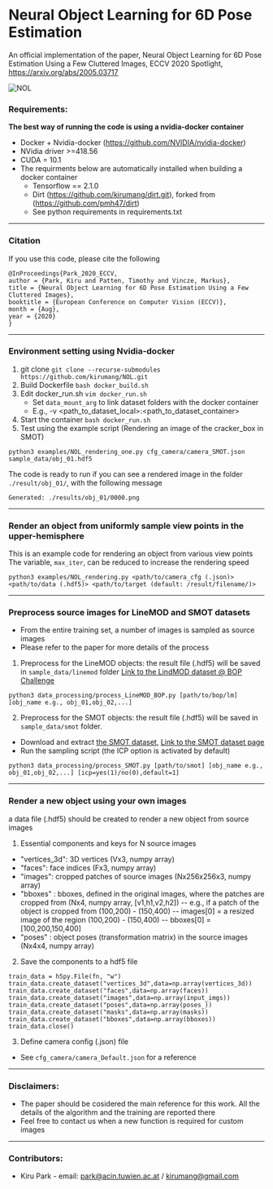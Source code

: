 # Neural Object Learning for 6D Pose Estimation
An official implementation of the paper, Neural Object Learning for 6D Pose Estimation Using a Few Cluttered Images, ECCV 2020 Spotlight, https://arxiv.org/abs/2005.03717

![NOL](./doc/NOL_short.gif)

### Requirements:
**The best way of running the code is using a nvidia-docker container**
* Docker + Nvidia-docker (https://github.com/NVIDIA/nvidia-docker)
* NVidia driver >=418.56
* CUDA = 10.1
* The requirments below are automatically installed when building a docker container
  * Tensorflow == 2.1.0
  * Dirt (https://github.com/kirumang/dirt.git), forked from (https://github.com/pmh47/dirt)
  * See python requirements in requirements.txt

---
### Citation
If you use this code, please cite the following
```
@InProceedings{Park_2020_ECCV,
author = {Park, Kiru and Patten, Timothy and Vincze, Markus},
title = {Neural Object Learning for 6D Pose Estimation Using a Few Cluttered Images},
booktitle = {European Conference on Computer Vision (ECCV)},
month = {Aug},
year = {2020}
}
```

---
### Environment setting using Nvidia-docker
1. git clone ```git clone --recurse-submodules https://github.com/kirumang/NOL.git```
2. Build Dockerfile ```bash docker_build.sh```
3. Edit docker_run.sh ```vim docker_run.sh```   
   - Set ```data_mount_arg``` to link dataset folders with the docker container
   - E.g., -v <path_to_dataset_local>:<path_to_dataset_container>
4. Start the container ```bash docker_run.sh```
5. Test using the example script (Rendering an image of the cracker_box in SMOT)

```
python3 examples/NOL_rendering_one.py cfg_camera/camera_SMOT.json sample_data/obj_01.hdf5
```

The code is ready to run if you can see a rendered image in the folder ```./result/obj_01/```,
with the following message
```
Generated: ./results/obj_01/0000.png
```

---
### Render an object from uniformly sample view points in the upper-hemisphere
This is an example code for rendering an object from various view points
The variable, ```max_iter```, can be reduced to increase the rendering speed
```
python3 examples/NOL_rendering.py <path/to/camera_cfg (.json)> <path/to/data (.hdf5)> <path/to/target (default: /result/filename/)>
```

---
### Preprocess source images  for LineMOD and SMOT datasets
- From the entire training set, a number of images is sampled as source images
- Please refer to the paper for more details of the process

1. Preprocess for the LineMOD objects: the result file (.hdf5) will be saved in ```sample_data/linemod``` folder
[Link to the LindMOD dataset @ BOP Challenge](https://bop.felk.cvut.cz/datasets/)
```
python3 data_processing/process_LineMOD_BOP.py [path/to/bop/lm] [obj_name e.g., obj_01,obj_02,...]
```

2. Preprocess for the SMOT objects: the result file (.hdf5) will be saved in ```sample_data/smot``` folder.
- Download and extract [the SMOT dataset](https://data.acin.tuwien.ac.at/index.php/s/JWsggGxLIq7nyAW), [Link to the SMOT dataset page](https://www.acin.tuwien.ac.at/en/vision-for-robotics/software-tools/smot)
- Run the sampling script (the ICP option is activated by default)
```
python3 data_processing/process_SMOT.py [path/to/smot] [obj_name e.g., obj_01,obj_02,...] [icp=yes(1)/no(0),default=1]
```

---
### Render a new object using your own images
a data file (.hdf5) should be created to render a new object from source images
1. Essential components and keys for N source images
- "vertices_3d": 3D vertices (Vx3, numpy array)
- "faces": face indices (Fx3, numpy array)
- "images": cropped patches of source images (Nx256x256x3, numpy array)
- "bboxes" : bboxes, defined in the original images, where the patches are cropped from (Nx4, numpy array, [v1,h1,v2,h2]) 
-- e.g., if a patch of the object is cropped from (100,200) - (150,400)
-- images[0] = a resized image of the region (100,200) - (150,400)
-- bboxes[0] = [100,200,150,400]
- "poses" : object poses (transformation matrix) in the source images (Nx4x4, numpy array)

2. Save the components to a hdf5 file
```
train_data = h5py.File(fn, "w")
train_data.create_dataset("vertices_3d",data=np.array(vertices_3d))
train_data.create_dataset("faces",data=np.array(faces))
train_data.create_dataset("images",data=np.array(input_imgs))
train_data.create_dataset("poses",data=np.array(poses_))
train_data.create_dataset("masks",data=np.array(masks))
train_data.create_dataset("bboxes",data=np.array(bboxes))
train_data.close() 
```
3. Define camera config (.json) file
- See ```cfg_camera/camera_Default.json``` for a reference

---

### Disclaimers:
* The paper should be cosidered the main reference for this work. All the details of the algorithm and the training are reported there
* Feel free to contact us when a new function is required for custom images

---
### Contributors:
* Kiru Park - email: park@acin.tuwien.ac.at / kirumang@gmail.com






